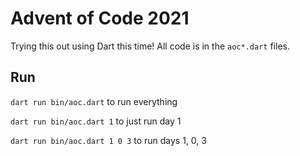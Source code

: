 # Advent of Code 2021
Trying this out using Dart this time! All code is in the `aoc*.dart` files.

## Run

`dart run bin/aoc.dart` to run everything

`dart run bin/aoc.dart 1` to just run day 1

`dart run bin/aoc.dart 1 0 3` to run days 1, 0, 3
